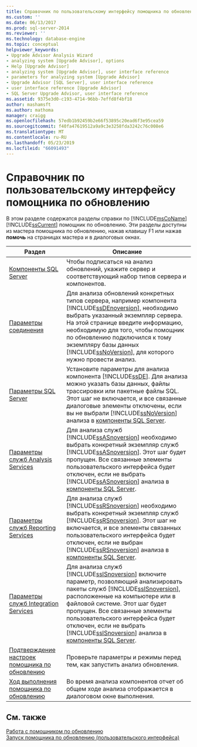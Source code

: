 ```yaml
---
title: Справочник по пользовательскому интерфейсу помощника по обновлению | Документация Майкрософт
ms.custom: ''
ms.date: 06/13/2017
ms.prod: sql-server-2014
ms.reviewer: ''
ms.technology: database-engine
ms.topic: conceptual
helpviewer_keywords:
- Upgrade Advisor Analysis Wizard
- analyzing system [Upgrade Advisor], options
- Help [Upgrade Advisor]
- analyzing system [Upgrade Advisor], user interface reference
- parameters for analyzing system [Upgrade Advisor]
- Upgrade Advisor [SQL Server], user interface reference
- user interface reference [Upgrade Advisor]
- SQL Server Upgrade Advisor, user interface reference
ms.assetid: 9375e3d0-c193-4714-96bb-7effd8f4bf18
author: mashamsft
ms.author: mathoma
manager: craigg
ms.openlocfilehash: 57edb1b92459b2e66f53895c20ead6f3e95cea59
ms.sourcegitcommit: f40fa47619512a9a9c3e3258fda3242c76c008e6
ms.translationtype: MT
ms.contentlocale: ru-RU
ms.lasthandoff: 05/23/2019
ms.locfileid: "66091493"
---
```

# <a name="upgrade-advisor-user-interface-reference"></a>Справочник по пользовательскому интерфейсу помощника по обновлению
  В этом разделе содержатся разделы справки по [!INCLUDE[msCoName](../../includes/msconame-md.md)] [!INCLUDE[ssCurrent](../../includes/sscurrent-md.md)] помощник по обновлению. Эти разделы доступны из мастера помощника по обновлению, нажав клавишу F1 или нажав **помочь** на страницах мастера и в диалоговых окнах.  
  
|Раздел|Описание|  
|-----------|-----------------|  
|[Компоненты SQL Server](../../../2014/sql-server/install/sql-server-components.md)|Чтобы подписаться на анализ обновлений, укажите сервер и соответствующий набор типов сервера и компонентов.|  
|[Параметры соединения](../../../2014/sql-server/install/connection-parameters.md)|Для анализа обновлений конкретных типов сервера, например компонента [!INCLUDE[ssDEnoversion](../../includes/ssdenoversion-md.md)], необходимо выбрать указанный экземпляр сервера. На этой странице введите информацию, необходимую для того, чтобы помощник по обновлению подключился к тому экземпляру базы данных [!INCLUDE[ssNoVersion](../../includes/ssnoversion-md.md)], для которого нужно провести анализ.|  
|[Параметры SQL Server](../../../2014/sql-server/install/sql-server-parameters.md)|Установите параметры для анализа компонента [!INCLUDE[ssDE](../../includes/ssde-md.md)]. Для анализа можно указать базы данных, файлы трассировки или пакетные файлы SQL. Этот шаг не включается, и все связанные диалоговые элементы отключены, если вы не выбрали [!INCLUDE[ssNoVersion](../../includes/ssnoversion-md.md)] анализа в [компоненты SQL Server](../../../2014/sql-server/install/sql-server-components.md).|  
|[Параметры служб Analysis Services](../../../2014/sql-server/install/analysis-services-parameters.md)|Для анализа служб [!INCLUDE[ssASnoversion](../../includes/ssasnoversion-md.md)] необходимо выбрать конкретный экземпляр служб [!INCLUDE[ssASnoversion](../../includes/ssasnoversion-md.md)]. Этот шаг будет пропущен. Все связанные элементы пользовательского интерфейса будет отключен, если не выбрать [!INCLUDE[ssASnoversion](../../includes/ssasnoversion-md.md)] анализа в [компоненты SQL Server](../../../2014/sql-server/install/sql-server-components.md).|  
|[Параметры служб Reporting Services](../../../2014/sql-server/install/reporting-services-parameters.md)|Для анализа служб [!INCLUDE[ssRSnoversion](../../includes/ssrsnoversion-md.md)] необходимо выбрать конкретный экземпляр служб [!INCLUDE[ssRSnoversion](../../includes/ssrsnoversion-md.md)]. Этот шаг не включается, и все элементы связанных пользовательского интерфейса будет отключен, если не выбран [!INCLUDE[ssRSnoversion](../../includes/ssrsnoversion-md.md)] анализа в [компоненты SQL Server](../../../2014/sql-server/install/sql-server-components.md).|  
|[Параметры служб Integration Services](../../../2014/sql-server/install/integration-services-parameters.md)|Для анализа служб [!INCLUDE[ssISnoversion](../../includes/ssisnoversion-md.md)] включите параметр, позволяющий анализировать пакеты служб [!INCLUDE[ssISnoversion](../../includes/ssisnoversion-md.md)], расположенные на компьютере или в файловой системе. Этот шаг будет пропущен. Все связанные элементы пользовательского интерфейса будет отключен, если не выбрать [!INCLUDE[ssISnoversion](../../includes/ssisnoversion-md.md)] анализа в [компоненты SQL Server](../../../2014/sql-server/install/sql-server-components.md).|  
|[Подтверждение настроек помощника по обновлению](../../../2014/sql-server/install/confirm-upgrade-advisor-settings.md)|Проверьте параметры и режимы перед тем, как запустить анализ обновления.|  
|[Ход выполнения помощника по обновлению](../../../2014/sql-server/install/upgrade-advisor-progress.md)|Во время анализа компонентов отчет об общем ходе анализа отображается в диалоговом окне выполнения.|  
  
## <a name="see-also"></a>См. также  
 [Работа с помощником по обновлению](../../../2014/sql-server/install/working-with-upgrade-advisor.md)   
 [Запуск помощника по обновлению &#40;пользовательского интерфейса&#41;](../../../2014/sql-server/install/running-upgrade-advisor-user-interface.md)  
  
  
